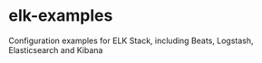 # elk-examples
Configuration examples for ELK Stack, including Beats, Logstash, Elasticsearch and Kibana
